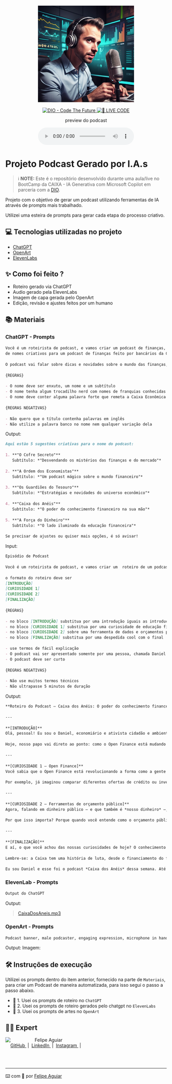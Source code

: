 <p align="center">
<img 
    src="./assets/openart-image_Ql5AY2tJ_1736977408114_raw.png"
    width="300"
/>
</p>

<p align="center">
<a href="https://dio.me/">
    <img 
        src="https://img.shields.io/badge/DIO-Code_The_Future-28DA77?logo=youtube" 
        alt="DIO - Code The Future">
</a>
<a href="https://dio.me/">
<img 
    src="https://img.shields.io/badge/🔴_LIVE_CODE-FF5E72" 
    alt="🔴 LIVE CODE">
</a>
</p>

<p align="center">
    preview do podcast
</p>

<div align="center">
    <audio src="output/podcast_editado.MP3" controls title="Podcast editado"></audio>
</div>

# Projeto Podcast Gerado por I.A.s


 > ℹ️ **NOTE:** Este é o repositório desenvolvido durante uma aula/live no BootCamp da CAIXA - IA Generativa com Microsoft Copilot em parceria com a [DIO](https://dio.me).

Projeto com o objetivo de gerar um podcast utilizando ferramentas de IA através de prompts mais trabalhado.

Utilizei uma esteira de prompts para gerar cada etapa do processo criativo.

## 💻 Tecnologias utilizadas no projeto

- [ChatGPT](https://chat.openai.com/) 
- [OpenArt](https://www.openart.ai/)
- [ElevenLabs](https://beta.elevenlabs.io/)

## ✨ Como foi feito ?

- Roteiro gerado via ChatGPT
- Audio gerado pela ElevenLabs
- Imagem de capa gerada pelo OpenArt
- Edição, revisão e ajustes feitos por um humano

## 📚 Materiais

### ChatGPT - Prompts
```markdown
Você é um roteirista de podcast, e vamos criar um podcast de finanças, focado em educação financeira, e eu gostaria de uma ajuda sua para criar 5 sugestões
de nomes criativos para um podcast de finanças feito por bancários da Caixa Econômica Federal, e que tenha algum trocadilho nerd no nome

O podcast vai falar sobre dicas e novidades sobre o mundo das finanças, open finance e o que está acontecendo no mercado

{REGRAS}

- O nome deve ser enxuto, um nome e um subtítulo
- O nome tenha algum trocadilho nerd com nomes de franquias conhecidas como harry potter, star wars ou senhor dos anéis
- O nome deve conter alguma palavra forte que remeta a Caixa Econômica Federal 

{REGRAS NEGATIVAS}

- Não quero que o título contenha palavras em inglês
- Não utilize a palavra banco no nome nem qualquer variação dela
```
Output:
```markdown
Aqui estão 5 sugestões criativas para o nome do podcast:  

1. **"O Cofre Secreto"**  
   Subtítulo: *"Desvendando os mistérios das finanças e do mercado"*  

2. **"A Ordem dos Economistas"**  
   Subtítulo: *"Um podcast mágico sobre o mundo financeiro"*  

3. **"Os Guardiões do Tesouro"**  
   Subtítulo: *"Estratégias e novidades do universo econômico"*  

4. **"Caixa dos Anéis"**  
   Subtítulo: *"O poder do conhecimento financeiro na sua mão"*  

5. **"A Força do Dinheiro"**  
   Subtítulo: *"O lado iluminado da educação financeira"*  

Se precisar de ajustes ou quiser mais opções, é só avisar!
```

Input:
```markdown
Episódio de Podcast

Você é um roteirista de podcast, e vamos criar um  roteiro de um podcast de finanças bancárias, focado em educação financeira  cujo o nome é "Caixa dos Anéis - O poder do cobhecimento financeiro na sua mão" e tem foco em educação financeira,  com o público alvo de usuário do open Finance. 

o formato do roteiro deve ser
[INTRODUÇÃO]
[CURIOSIDADE 1]
[CURIOSIDADE 2]
[FINALIZAÇÃO]

{REGRAS}

- no bloco [INTRODUÇÃO] substitua por uma introdução iguais as introduções dos vídeos do canal 'Nath Finanças', como se fossem escritos por um economista social
- no bloco [CURIOSIDADE 1] substitua por uma curiosidade de educação financeira e open finance
- no bloco [CURIOSIDADE 2] sobre uma ferramenta de dados e orçamentos para políticas públicas 
- no bloco [FINALIZAÇÃO] substitua por uma despedida cool com o final 'Eu sou Daniel e esse foi o Podcast A Caixa dos Anéis dessa semana' lembrando da história da CAIXA como banco de libertação dos escravos e banco de penhor para mulheres em épocas que escravos e mulheres tinhammenos direitos

- use termos de fácil explicação
- O podcast vai ser apresentado somente por uma pessoa, chamada Daniel - econoniário e ativista cidadão e ambiental
- O podcast deve ser curto

{REGRAS NEGATIVAS}

- Não use muitos termos técnicos
- Não ultrapasse 5 minutos de duração
```

Output:
```markdown
**Roteiro do Podcast – Caixa dos Anéis: O poder do conhecimento financeiro na sua mão**  

---

**[INTRODUÇÃO]**  
Olá, pessoal! Eu sou o Daniel, economiário e ativista cidadão e ambiental, e este é o *Caixa dos Anéis*. Aqui, a gente acredita que a educação financeira é um superpoder, capaz de transformar vidas, reduzir desigualdades e até mesmo mudar o mundo. E, olha, entender como o dinheiro funciona não é só para quem trabalha no mercado financeiro — é para todos nós, porque todo mundo merece fazer escolhas melhores com o que ganha e o que gasta.  

Hoje, nosso papo vai direto ao ponto: como o Open Finance está mudando a forma como a gente lida com o dinheiro e como ferramentas de orçamento público afetam o nosso dia a dia. Vamos juntos?  

---

**[CURIOSIDADE 1 – Open Finance]**  
Você sabia que o Open Finance está revolucionando a forma como a gente organiza as nossas finanças? É como se você fosse o Gandalf da sua vida financeira: agora, você tem o cajado do conhecimento nas mãos. Com o Open Finance, você pode compartilhar seus dados financeiros com diferentes instituições para conseguir serviços personalizados e mais vantajosos.  

Por exemplo, já imaginou comparar diferentes ofertas de crédito ou investir com taxas melhores, porque o banco já sabe seu histórico? Isso coloca o poder nas suas mãos. A ideia é que você seja o protagonista das suas escolhas, tudo de forma segura e transparente.  

---

**[CURIOSIDADE 2 – Ferramentas de orçamento público]**  
Agora, falando em dinheiro público — e que também é *nosso dinheiro* —, existe uma ferramenta incrível chamada *Siga Brasil*. Ela foi desenvolvida pelo Senado Federal e permite que qualquer pessoa acompanhe para onde está indo o dinheiro público: educação, saúde, infraestrutura...  

Por que isso importa? Porque quando você entende como o orçamento público funciona, pode cobrar melhorias e se posicionar. É como aquele momento em que Frodo entende que o destino da Terra Média também está nas mãos dele. Participar das decisões financeiras do país é uma forma poderosa de cidadania!  

---

**[FINALIZAÇÃO]**  
E aí, o que você achou das nossas curiosidades de hoje? O conhecimento financeiro é como um anel do poder: pode transformar a sua vida e a sociedade, se usado com responsabilidade.  

Lembre-se: a Caixa tem uma história de luta, desde o financiamento do fim da escravidão até o penhor, que deu autonomia para muitas mulheres em um tempo em que elas não tinham direitos. Vamos honrar essa história usando o poder do conhecimento para construir um futuro mais justo.  

Eu sou Daniel e esse foi o podcast *Caixa dos Anéis* dessa semana. Até a próxima!
```

### ElevenLab - Prompts
```markdown
Output do ChatGPT
```
Output:
> [CaixaDosAneis.mp3](https://github.com/danielmassita/prompts-for-podcast-generate-by-ia/blob/main/output/ElevenLabs_2025-01-15T21_22_05_Rafael%20Valente%20-%20Brazilian%20Professional%20Narrator_pvc_s32_sb75_se50_m2.mp3)


### OpenArt - Prompts
```markdown
Podcast banner, male podcaster, engaging expression, microphone in hand, deep-focus lighting, modern, sleek design, banking elements in background, financial graphs, safe vault visuals, high-quality vector art, vibrant colors, educational theme, professional atmosphere, oversized title area, inviting ambiance, detailed textures, eye-catching layout. Must have text: "Podcast - Caixa dos Anéis" as title and "Daniel - Economiário" as subtitle.
```

Output:
Imagem:


## 🛠️ Instruções de execução

Utilizei os prompts dentro do item anterior, fornecido na parte de `Materiais`, para criar um Podcast de maneira automatizada, para isso segui o passo a passo abaixo.

- 🤖 1. Usei os prompts de roteiro no `ChatGPT`
- 🤖 2. Usei os prompts de roteiro gerados pelo chatgpt no  `ElevenLabs`
- 🤖 3. Usei os prompts de artes no `OpenArt`

## 👨‍💻 Expert

<p>
    <img 
      align=left 
      margin=10 
      width=80 
      src="https://avatars.githubusercontent.com/u/37452836?v=4"
    />
    <p>&nbsp&nbsp&nbspFelipe Aguiar<br>
    &nbsp&nbsp&nbsp
    <a 
        href="https://github.com/felipeAguiarCode">
        GitHub
    </a>
    &nbsp;|&nbsp;
    <a 
        href="www.linkedin.com/in/felipe-exe">
        LinkedIn
    </a>
    &nbsp;|&nbsp;
    <a 
        href="https://www.instagram.com/felipeaguiar.exe/">
        Instagram
    </a>
    &nbsp;|&nbsp;</p>
</p>
<br/><br/>
<p>

---

⌨️ com 💜 por [Felipe Aguiar](https://github.com/felipeAguiarCode)
